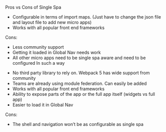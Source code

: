 Pros vs Cons of Single Spa

[Single SPA]:
Pros:
- Configurable in terms of import maps. (Just have to change the json file and layout file to add new micro apps)
- Works with all popular front end frameworks

Cons:
- Less community support
- Getting it loaded in Global Nav needs work 
- All other micro apps need to be single spa aware and need to be configured In such a way

[Module Federation]:
Pros:
- No third party library to rely on. Webpack 5 has wide support from community 
- Teams are already using module federation. Can easily be added 
- Works with all popular front end frameworks
- Ability to expose parts of the app or the full app itself (widgets vs full app)
- Easier to load it in Global Nav

Cons:
- The shell and navigation won’t be as configurable as single spa 
